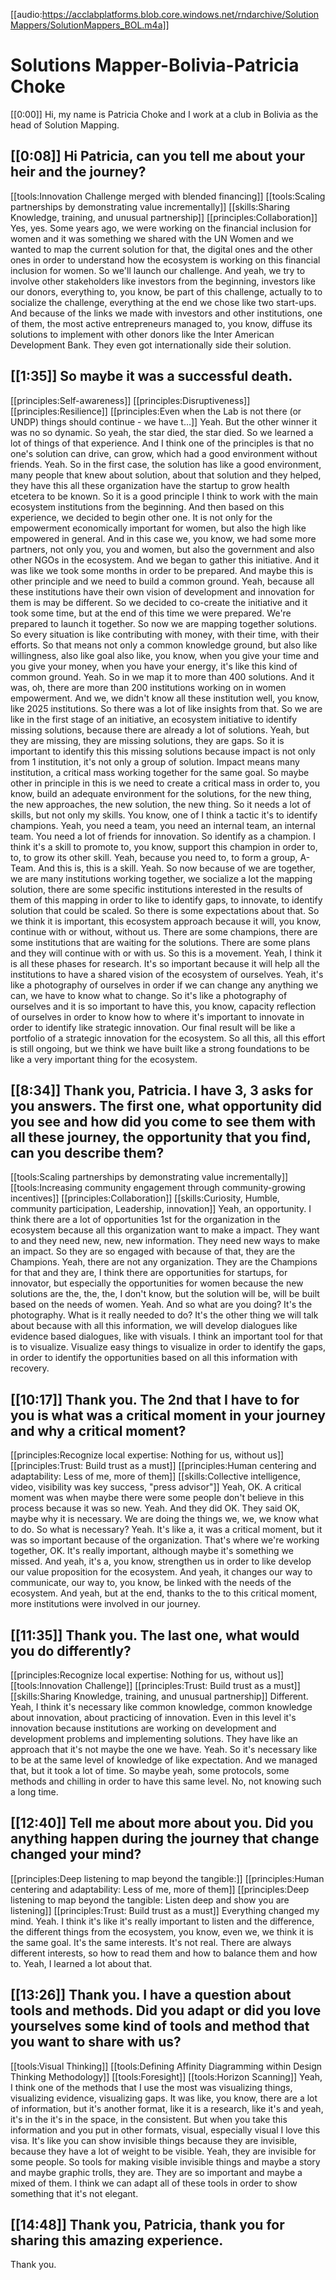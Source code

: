 [[audio:https://acclabplatforms.blob.core.windows.net/rndarchive/SolutionMappers/SolutionMappers_BOL.m4a]]

# Solutions Mapper\-Bolivia\-Patricia Choke

[[0:00]] Hi, my name is Patricia Choke and I work at a club in Bolivia as the head of Solution Mapping\.

## [[0:08]] Hi Patricia, can you tell me about your heir and the journey?

[[tools:Innovation Challenge merged with blended financing]]
[[tools:Scaling partnerships by demonstrating value incrementally]]
[[skills:Sharing Knowledge, training, and unusual partnership]]
[[principles:Collaboration]]
Yes, yes\. Some years ago, we were working on the financial inclusion for women and it was something we shared with the UN Women and we wanted to map the current solution for that, the digital ones and the other ones in order to understand how the ecosystem is working on this financial inclusion for women\. So we'll launch our challenge\. And yeah, we try to involve other stakeholders like investors from the beginning, investors like our donors, everything to, you know, be part of this challenge, actually to to socialize the challenge, everything at the end we chose like two start\-ups\. And because of the links we made with investors and other institutions, one of them, the most active entrepreneurs managed to, you know, diffuse its solutions to implement with other donors like the Inter American Development Bank\. They even got internationally side their solution\.

## [[1:35]] So maybe it was a successful death\.

[[principles:Self-awareness]]
[[principles:Disruptiveness]]
[[principles:Resilience]]
[[principles:Even when the Lab is not there (or UNDP) things should continue - we have t…]]
Yeah\. But the other winner it was no so dynamic\. So yeah, the star died, the star died\. So we learned a lot of things of that experience\. And I think one of the principles is that no one's solution can drive, can grow, which had a good environment without friends\. Yeah\. So in the first case, the solution has like a good environment, many people that knew about solution, about that solution and they helped, they have this all these organization have the startup to grow health etcetera to be known\. So it is a good principle I think to work with the main ecosystem institutions from the beginning\. And then based on this experience, we decided to begin other one\. It is not only for the empowerment economically important for women, but also the high like empowered in general\. And in this case we, you know, we had some more partners, not only you, you and women, but also the government and also other NGOs in the ecosystem\. And we began to gather this initiative\. And it was like we took some months in order to be prepared\. And maybe this is other principle and we need to build a common ground\. Yeah, because all these institutions have their own vision of development and innovation for them is may be different\. So we decided to co\-create the initiative and it took some time, but at the end of this time we were prepared\. We're prepared to launch it together\. So now we are mapping together solutions\. So every situation is like contributing with money, with their time, with their efforts\. So that means not only a common knowledge ground, but also like willingness, also like goal also like, you know, when you give your time and you give your money, when you have your energy, it's like this kind of common ground\. Yeah\. So in we map it to more than 400 solutions\. And it was, oh, there are more than 200 institutions working on in women empowerment\. And we, we didn't know all these institution well, you know, like 2025 institutions\. So there was a lot of like insights from that\. So we are like in the first stage of an initiative, an ecosystem initiative to identify missing solutions, because there are already a lot of solutions\. Yeah, but they are missing, they are missing solutions, they are gaps\. So it is important to identify this this missing solutions because impact is not only from 1 institution, it's not only a group of solution\. Impact means many institution, a critical mass working together for the same goal\. So maybe other in principle in this is we need to create a critical mass in order to, you know, build an adequate environment for the solutions, for the new thing, the new approaches, the new solution, the new thing\. So it needs a lot of skills, but not only my skills\. You know, one of I think a tactic it's to identify champions\. Yeah, you need a team, you need an internal team, an internal team\. You need a lot of friends for innovation\. So identify as a champion\. I think it's a skill to promote to, you know, support this champion in order to, to, to grow its other skill\. Yeah, because you need to, to form a group, A\-Team\. And this is, this is a skill\. Yeah\. So now because of we are together, we are many institutions working together, we socialize a lot the mapping solution, there are some specific institutions interested in the results of them of this mapping in order to like to identify gaps, to innovate, to identify solution that could be scaled\. So there is some expectations about that\. So we think it is important, this ecosystem approach because it will, you know, continue with or without, without us\. There are some champions, there are some institutions that are waiting for the solutions\. There are some plans and they will continue with or with us\. So this is a movement\. Yeah, I think it is all these phases for research\. It's so important because it will help all the institutions to have a shared vision of the ecosystem of ourselves\. Yeah, it's like a photography of ourselves in order if we can change any anything we can, we have to know what to change\. So it's like a photography of ourselves and it is so important to have this, you know, capacity reflection of ourselves in order to know how to where it's important to innovate in order to identify like strategic innovation\. Our final result will be like a portfolio of a strategic innovation for the ecosystem\. So all this, all this effort is still ongoing, but we think we have built like a strong foundations to be like a very important thing for the ecosystem\.

## [[8:34]] Thank you, Patricia\. I have 3, 3 asks for you answers\. The first one, what opportunity did you see and how did you come to see them with all these journey, the opportunity that you find, can you describe them?

[[tools:Scaling partnerships by demonstrating value incrementally]]
[[tools:Increasing community engagement through community-growing incentives]]
[[principles:Collaboration]]
[[skills:Curiosity, Humble, community participation, Leadership, innovation]]
Yeah, an opportunity\. I think there are a lot of opportunities 1st for the organization in the ecosystem because all this organization want to make a impact\. They want to and they need new, new, new information\. They need new ways to make an impact\. So they are so engaged with because of that, they are the Champions\. Yeah, there are not any organization\. They are the Champions for that and they are, I think there are opportunities for startups, for innovator, but especially the opportunities for women because the new solutions are the, the, the, I don't know, but the solution will be, will be built based on the needs of women\. Yeah\. And so what are you doing? It's the photography\. What is it really needed to do? It's the other thing we will talk about because with all this information, we will develop dialogues like evidence based dialogues, like with visuals\. I think an important tool for that is to visualize\. Visualize easy things to visualize in order to identify the gaps, in order to identify the opportunities based on all this information with recovery\.

## [[10:17]] Thank you\. The 2nd that I have to for you is what was a critical moment in your journey and why a critical moment?

[[principles:Recognize local expertise: Nothing for us, without us]]
[[principles:Trust: Build trust as a must]]
[[principles:Human centering and adaptability: Less of me, more of them]]
[[skills:Collective intelligence, video, visibility was key success, "press advisor"]]
Yeah, OK\. A critical moment was when maybe there were some people don't believe in this process because it was so new\. Yeah\. And they did OK\. They said OK, maybe why it is necessary\. We are doing the things we, we, we know what to do\. So what is necessary? Yeah\. It's like a, it was a critical moment, but it was so important because of the organization\. That's where we're working together, OK\. It's really important, although maybe it's something we missed\. And yeah, it's a, you know, strengthen us in order to like develop our value proposition for the ecosystem\. And yeah, it changes our way to communicate, our way to, you know, be linked with the needs of the ecosystem\. And yeah, but at the end, thanks to the to this critical moment, more institutions were involved in our journey\.

## [[11:35]] Thank you\. The last one, what would you do differently?

[[principles:Recognize local expertise: Nothing for us, without us]]
[[tools:Innovation Challenge]]
[[principles:Trust: Build trust as a must]]
[[skills:Sharing Knowledge, training, and unusual partnership]]
Different\. Yeah, I think it's necessary like common knowledge, common knowledge about innovation, about practicing of innovation\. Even in this level it's innovation because institutions are working on development and development problems and implementing solutions\. They have like an approach that it's not maybe the one we have\. Yeah\. So it's necessary like to be at the same level of knowledge of like expectation\. And we managed that, but it took a lot of time\. So maybe yeah, some protocols, some methods and chilling in order to have this same level\. No, not knowing such a long time\.

## [[12:40]] Tell me about more about you\. Did you anything happen during the journey that change changed your mind?

[[principles:Deep listening to map beyond the tangible:]]
[[principles:Human centering and adaptability: Less of me, more of them]]
[[principles:Deep listening to map beyond the tangible: Listen deep and show you are listening]]
[[principles:Trust: Build trust as a must]]
Everything changed my mind\. Yeah\. I think it's like it's really important to listen and the difference, the different things from the ecosystem, you know, even we, we think it is the same goal\. It's the same interests\. It's not real\. There are always different interests, so how to read them and how to balance them and how to\. Yeah, I learned a lot about that\.

## [[13:26]] Thank you\. I have a question about tools and methods\. Did you adapt or did you love yourselves some kind of tools and method that you want to share with us?

[[tools:Visual Thinking]]
[[tools:Defining Affinity Diagramming within Design Thinking Methodology]]
[[tools:Foresight]]
[[tools:Horizon Scanning]]
Yeah, I think one of the methods that I use the most was visualizing things, visualizing evidence, visualizing gaps\. It was like, you know, there are a lot of information, but it's another format, like it is a research, like it's and yeah, it's in the it's in the space, in the consistent\. But when you take this information and you put in other formats, visual, especially visual I love this visa\. It's like you can show invisible things because they are invisible, because they have a lot of weight to be visible\. Yeah, they are invisible for some people\. So tools for making visible invisible things and maybe a story and maybe graphic trolls, they are\. They are so important and maybe a mixed of them\. I think we can adapt all of these tools in order to show something that it's not elegant\.

## [[14:48]] Thank you, Patricia, thank you for sharing this amazing experience\.

Thank you\.
